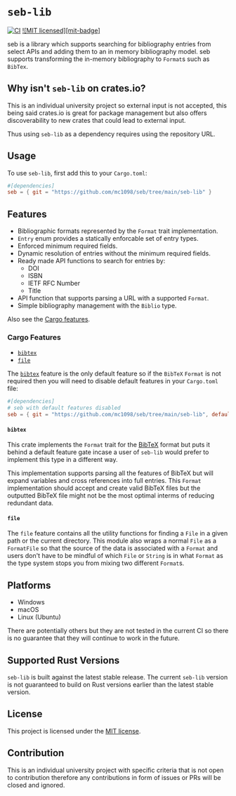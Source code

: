 # `seb-lib`

[![CI](https://github.com/mc1098/seb/actions/workflows/ci.yml/badge.svg)](https://github.com/mc1098/seb/actions/workflows/ci.yml)
[![MIT licensed][mit-badge]][mit-url]

[mit-url]: ../LICENSE

seb is a library which supports searching for bibliography entries from select APIs
and adding them to an in memory bibliography model. seb supports transforming the in-memory
bibliography to `Format`s such as `BibTex`.

## Why isn't `seb-lib` on crates.io? 

This is an individual university project so external input is not accepted, this being said crates.io
is great for package management but also offers discoverability to new crates that could lead to
external input.

Thus using `seb-lib` as a dependency requires using the repository URL.

## Usage

To use `seb-lib`, first add this to your `Cargo.toml`:

```toml
#[dependencies]
seb = { git = "https://github.com/mc1098/seb/tree/main/seb-lib" }
```

## Features

- Bibliographic formats represented by the `Format` trait implementation.
- `Entry` enum provides a statically enforcable set of entry types.
- Enforced minimum required fields.
- Dynamic resolution of entries without the minimum required fields.
- Ready made API functions to search for entries by:
  - DOI
  - ISBN
  - IETF RFC Number
  - Title
- API function that supports parsing a URL with a supported `Format`.
- Simple bibliography management with the `Biblio` type.

Also see the [Cargo features](#cargo-features).


### Cargo Features

- [`bibtex`]
- [`file`]

The [`bibtex`] feature is the only default feature so if the `BibTeX` `Format` is not required then
you will need to disable default features in your `Cargo.toml` file:

```toml
#[dependencies]
# seb with default features disabled
seb = { git = "https://github.com/mc1098/seb/tree/main/seb-lib", default-feature = false }
```

[`bibtex`]: #bibtex
[`file`]: #file

#### `bibtex`

This crate implements the `Format` trait for the [BibTeX] format but puts it behind a default feature
gate incase a user of `seb-lib` would prefer to implement this type in a different way.

This implementation supports parsing all the features of BibTeX but will expand variables and cross
references into full entries. This `Format` implementation should accept and create valid BibTeX files
but the outputted BibTeX file might not be the most optimal interms of reducing redundant data.

[BibTeX]: http://www.bibtex.org/

#### `file`

The `file` feature contains all the utility functions for finding a `File` in a given path or the current
directory. This module also wraps a normal `File` as a `FormatFile` so that the source of the data is
associated with a `Format` and users don't have to be mindful of which `File` or `String` is in what `Format`
as the type system stops you from mixing two different `Format`s.

## Platforms

- Windows
- macOS
- Linux (Ubuntu)

There are potentially others but they are not tested in the current CI so there is no guarantee that
they will continue to work in the future.

## Supported Rust Versions

`seb-lib` is built against the latest stable release. The current `seb-lib` version is not guaranteed to build on
Rust versions earlier than the latest stable version.

## License 

This project is licensed under the [MIT license].

[MIT license]: https://github.com/mc1098/seb/blob/main/LICENSE

## Contribution

This is an individual university project with specific criteria that is not open to contribution therefore
any contributions in form of issues or PRs will be closed and ignored.
